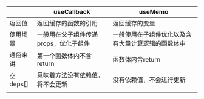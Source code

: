 
|  |  useCallback|useMemo  |
|--|--|--|
| 返回值|返回缓存的函数的引用  |返回缓存的变量 |
| 使用场景|一般用在父子组件传递props，优化子组件 |一般使用在子组件优化以及含有大量计算逻辑的函数体中|
|通俗来讲|第一个函数体内不含return|函数体内含return|
|空deps[]|意味着方法没有依赖值，将不会更新|没有依赖值，不会进行更新|
||||

<!--stackedit_data:
eyJoaXN0b3J5IjpbLTY4ODc3MDAwMSwtNTE0NTI4NDc5LDExOD
M3OTE0ODNdfQ==
-->